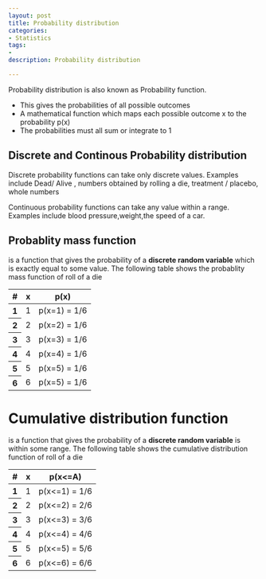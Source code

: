 ```yaml
---
layout: post
title: Probability distribution
categories: 
- Statistics
tags:
- 
description: Probability distribution

---   
```


Probability distribution is also known as Probability function.  

* This gives the probabilities of all possible outcomes  
* A  mathematical function which maps each possible outcome x to the probability p(x)  
* The probabilities must all sum or integrate to 1  

## Discrete and Continous Probability distribution

Discrete probability functions can take only discrete values. Examples include Dead/ Alive , numbers obtained by rolling a die, treatment / placebo, whole numbers  

Continuous probability functions can take any value within a range. Examples include blood pressure,weight,the speed of a car.  
 

## Probablity mass function  

is a function that gives the probability of a **discrete random variable** which is exactly equal to some value. The following table shows the probablity mass function of roll of a die  

<table class="table">
  <thead class="thead-dark">
    <tr>
      <th scope="col">#</th>
      <th scope="col">x</th>
      <th scope="col">p(x)</th>
    </tr>
  </thead>
  <tbody>
    <tr>
      <th scope="row">1</th>
      <td>1</td>
      <td>p(x=1) = 1/6</td>
    </tr>
    <tr>
      <th scope="row">2</th>
      <td>2</td>
      <td>p(x=2) = 1/6</td>
    </tr>
    <tr>
      <th scope="row">3</th>
        <td>3</td>
        <td>p(x=3) = 1/6</td>
    </tr>
    <tr>
      <th scope="row">4</th>
        <td>4</td>
        <td>p(x=4) = 1/6</td>
    </tr>
    <tr>
      <th scope="row">5</th>
        <td>5</td>
        <td>p(x=5) = 1/6</td>
    </tr>
     <tr>
      <th scope="row">6</th>
        <td>6</td>
        <td>p(x=5) = 1/6</td>
    </tr>
  </tbody>
</table>

# Cumulative distribution function

is a function that gives the probability of a **discrete random variable** is within some range. The following table shows the cumulative distribution function of roll of a die  

<table class="table">
  <thead class="thead-dark">
    <tr>
      <th scope="col">#</th>
      <th scope="col">x</th>
      <th scope="col">p(x<=A)</th>
    </tr>
  </thead>
  <tbody>
    <tr>
      <th scope="row">1</th>
      <td>1</td>
      <td>p(x<=1) = 1/6</td>
    </tr>
    <tr>
      <th scope="row">2</th>
      <td>2</td>
      <td>p(x<=2) = 2/6</td>
    </tr>
    <tr>
      <th scope="row">3</th>
        <td>3</td>
        <td>p(x<=3) = 3/6</td>
    </tr>
    <tr>
      <th scope="row">4</th>
        <td>4</td>
        <td>p(x<=4) = 4/6</td>
    </tr>
    <tr>
      <th scope="row">5</th>
        <td>5</td>
        <td>p(x<=5) = 5/6</td>
    </tr>
     <tr>
      <th scope="row">6</th>
        <td>6</td>
        <td>p(x<=6) = 6/6</td>
    </tr>
  </tbody>
</table>
